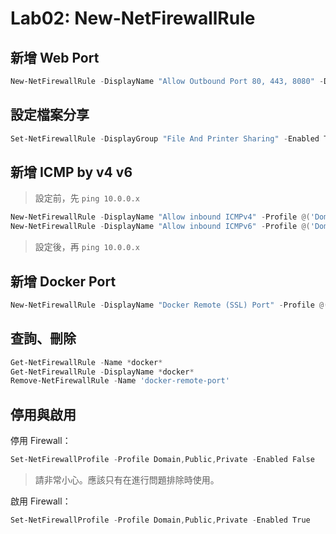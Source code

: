 ﻿# Lab02: New-NetFirewallRule

## 新增 Web Port

```powershell
New-NetFirewallRule -DisplayName "Allow Outbound Port 80, 443, 8080" -Direction Inbound -LocalPort 80, 443, 8080 -Protocol TCP -Action Allow
```

## 設定檔案分享

```powershell
Set-NetFirewallRule -DisplayGroup "File And Printer Sharing" -Enabled True
```

## 新增 ICMP by v4 v6

> 設定前，先 `ping 10.0.0.x`

```powershell
New-NetFirewallRule -DisplayName "Allow inbound ICMPv4" -Profile @('Domain', 'Public', 'Private') -Direction Inbound -Protocol ICMPv4 -IcmpType 8 -Action Allow
New-NetFirewallRule -DisplayName "Allow inbound ICMPv6" -Profile @('Domain', 'Public', 'Private') -Direction Inbound -Protocol ICMPv6 -IcmpType 8 -Action Allow
```

> 設定後，再 `ping 10.0.0.x`

## 新增 Docker Port

```powershell
New-NetFirewallRule -DisplayName "Docker Remote (SSL) Port" -Profile @('Domain', 'Public', 'Private') -Direction Inbound -Action Allow -Protocol TCP -LocalPort 2375-2376 -Name docker-remote-port
```

## 查詢、刪除

```powershell
Get-NetFirewallRule -Name *docker*
Get-NetFirewallRule -DisplayName *docker*
Remove-NetFirewallRule -Name 'docker-remote-port'
```

## 停用與啟用

停用 Firewall：

```powershell
Set-NetFirewallProfile -Profile Domain,Public,Private -Enabled False
```

> 請非常小心。應該只有在進行問題排除時使用。

啟用 Firewall：

```powershell
Set-NetFirewallProfile -Profile Domain,Public,Private -Enabled True
```